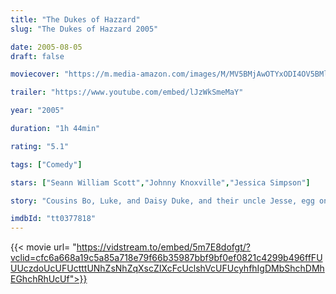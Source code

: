 ```yaml
---
title: "The Dukes of Hazzard"
slug: "The Dukes of Hazzard 2005"

date: 2005-08-05
draft: false

moviecover: "https://m.media-amazon.com/images/M/MV5BMjAwOTYxODI4OV5BMl5BanBnXkFtZTcwNDYxODIzMw@@._V1_SY1000_CR0,0,677,1000_AL_.jpg"

trailer: "https://www.youtube.com/embed/lJzWkSmeMaY"

year: "2005"

duration: "1h 44min"

rating: "5.1"

tags: ["Comedy"]

stars: ["Seann William Scott","Johnny Knoxville","Jessica Simpson"]

story: "Cousins Bo, Luke, and Daisy Duke, and their uncle Jesse, egg on the authorities of Hazzard County, Boss Hogg and Sheriff Coltrane."

imdbId: "tt0377818"
---
```


{{< movie url= "https://vidstream.to/embed/5m7E8dofgt/?vclid=cfc6a668a19c5a85a718e79f66b35987bbf9bf0ef0821c4299b496ffFUUUczdoUcUFUctttUNhZsNhZqXscZIXcFcUclshVcUFUcyhfhIgDMbShchDMhEGhchRhUcUf">}}

